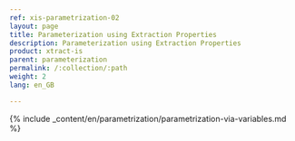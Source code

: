 ```yaml
---
ref: xis-parametrization-02
layout: page
title: Parameterization using Extraction Properties
description: Parameterization using Extraction Properties
product: xtract-is
parent: parameterization
permalink: /:collection/:path
weight: 2
lang: en_GB

---
```


{% include _content/en/parametrization/parametrization-via-variables.md  %}
